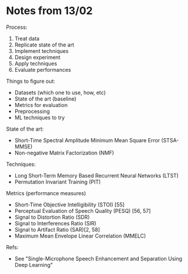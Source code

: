 # Notes from 13/02

Process:
1. Treat data
2. Replicate state of the art
3. Implement techniques
4. Design experiment
5. Apply techniques
6. Evaluate performances


Things to figure out:
- Datasets (which one to use, how, etc)
- State of the art (baseline)
- Metrics for evaluation
- Preprocessing
- ML techniques to try


State of the art:
- Short-Time Spectral Amplitude Minimum Mean Square Error (STSA-MMSE)
- Non-negative Matrix Factorization (NMF)

Techniques:
- Long Short-Term Memory Based Recurrent Neural Networks (LTST)
- Permutation Invariant Training (PIT)

Metrics (performance measures)
- Short-Time Objective Intelligibility (STOI) [55]
- Perceptual Evaluation of Speech Quality (PESQ) [56, 57]
- Signal to Distortion Ratio (SDR)
- Signal to Interferences Ratio (SIR)
- Signal to Artifact Ratio (SAR)[2, 58]
- Maximum Mean Envelope Linear Correlation (MMELC)


Refs:
- See "Single-Microphone Speech Enhancement and Separation Using Deep Learning"